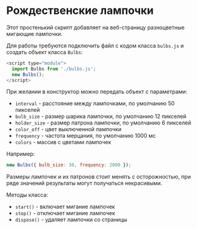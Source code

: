 # Рождественские лампочки

Этот простенький скрипт добавляет на веб-страницу разноцветные мигающие лампочки.

Для работы требуются подключить файл с кодом класса `bulbs.js` и создать объект класса `Bulbs`:

``` javascript
<script type="module">
  import Bulbs from './bulbs.js';
  new Bulbs();
</script>
```

При желании в конструктор можно передать объект с параметрами:

* `interval` - расстояние между лампочками, по умолчанию 50 пикселей
* `bulb_size` - размер шарика лампочки, по умолчанию 12 пикселей
* `holder_size` - размер патрона лампочки, по умолчанию 6 пикселей
* `color_off` - цвет выключенной лампочки
* `frequency` - частота мерцания, по умолчанию 1000 мс
* `colors` - массив с цветами лампочек

Например:

``` javascript
new Bulbs({ bulb_size: 30, frequency: 2000 });
```

Размеры лампочек и их патронов стоит менять с осторожностью, при ряде значений результаты могут получаться некрасивыми.

Методы класса:

* `start()` - включает мигание лампочек
* `stop()` - отключает мигание лампочек
* `dispose()` - удаляет лампочки со страницы
